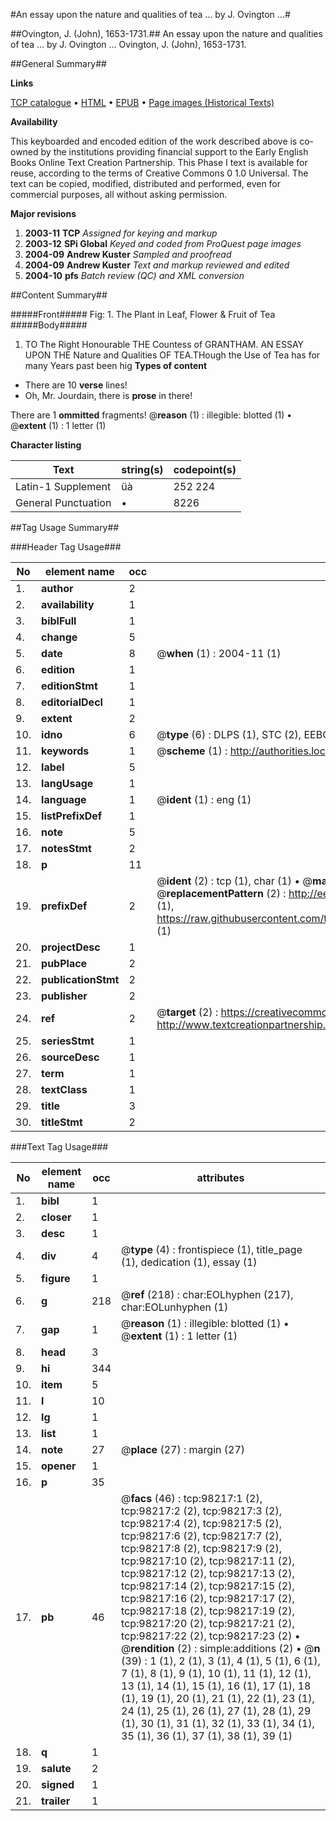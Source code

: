 #An essay upon the nature and qualities of tea ... by J. Ovington ...#

##Ovington, J. (John), 1653-1731.##
An essay upon the nature and qualities of tea ... by J. Ovington ...
Ovington, J. (John), 1653-1731.

##General Summary##

**Links**

[TCP catalogue](http://www.ota.ox.ac.uk/tcp/)  • 
[HTML](http://tei.it.ox.ac.uk/tcp/Texts-HTML/free/A53/A53648.html)  • 
[EPUB](http://tei.it.ox.ac.uk/tcp/Texts-EPUB/free/A53/A53648.epub) • 
[Page images (Historical Texts)](https://data.historicaltexts.jisc.ac.uk/view?pubId=eebo-13164842e&pageId=eebo-13164842e-98217-1)

**Availability**

This keyboarded and encoded edition of the
	       work described above is co-owned by the institutions
	       providing financial support to the Early English Books
	       Online Text Creation Partnership. This Phase I text is
	       available for reuse, according to the terms of Creative
	       Commons 0 1.0 Universal. The text can be copied,
	       modified, distributed and performed, even for
	       commercial purposes, all without asking permission.

**Major revisions**

1. __2003-11__ __TCP__ *Assigned for keying and markup*
1. __2003-12__ __SPi Global__ *Keyed and coded from ProQuest page images*
1. __2004-09__ __Andrew Kuster__ *Sampled and proofread*
1. __2004-09__ __Andrew Kuster__ *Text and markup reviewed and edited*
1. __2004-10__ __pfs__ *Batch review (QC) and XML conversion*

##Content Summary##

#####Front#####
Fig: 1. The Plant in Leaf, Flower & Fruit of Tea
#####Body#####

1. TO The Right Honourable THE Countess of GRANTHAM.
AN ESSAY UPON THE Nature and Qualities OF TEA.THough the Use of Tea has for many Years past been hig
**Types of content**

  * There are 10 **verse** lines!
  * Oh, Mr. Jourdain, there is **prose** in there!

There are 1 **ommitted** fragments! 
 @__reason__ (1) : illegible: blotted (1)  •  @__extent__ (1) : 1 letter (1)

**Character listing**


|Text|string(s)|codepoint(s)|
|---|---|---|
|Latin-1 Supplement|üà|252 224|
|General Punctuation|•|8226|

##Tag Usage Summary##

###Header Tag Usage###

|No|element name|occ|attributes|
|---|---|---|---|
|1.|__author__|2||
|2.|__availability__|1||
|3.|__biblFull__|1||
|4.|__change__|5||
|5.|__date__|8| @__when__ (1) : 2004-11 (1)|
|6.|__edition__|1||
|7.|__editionStmt__|1||
|8.|__editorialDecl__|1||
|9.|__extent__|2||
|10.|__idno__|6| @__type__ (6) : DLPS (1), STC (2), EEBO-CITATION (1), OCLC (1), VID (1)|
|11.|__keywords__|1| @__scheme__ (1) : http://authorities.loc.gov/ (1)|
|12.|__label__|5||
|13.|__langUsage__|1||
|14.|__language__|1| @__ident__ (1) : eng (1)|
|15.|__listPrefixDef__|1||
|16.|__note__|5||
|17.|__notesStmt__|2||
|18.|__p__|11||
|19.|__prefixDef__|2| @__ident__ (2) : tcp (1), char (1)  •  @__matchPattern__ (2) : ([0-9\-]+):([0-9IVX]+) (1), (.+) (1)  •  @__replacementPattern__ (2) : http://eebo.chadwyck.com/downloadtiff?vid=$1&page=$2 (1), https://raw.githubusercontent.com/textcreationpartnership/Texts/master/tcpchars.xml#$1 (1)|
|20.|__projectDesc__|1||
|21.|__pubPlace__|2||
|22.|__publicationStmt__|2||
|23.|__publisher__|2||
|24.|__ref__|2| @__target__ (2) : https://creativecommons.org/publicdomain/zero/1.0/ (1), http://www.textcreationpartnership.org/docs/. (1)|
|25.|__seriesStmt__|1||
|26.|__sourceDesc__|1||
|27.|__term__|1||
|28.|__textClass__|1||
|29.|__title__|3||
|30.|__titleStmt__|2||


###Text Tag Usage###

|No|element name|occ|attributes|
|---|---|---|---|
|1.|__bibl__|1||
|2.|__closer__|1||
|3.|__desc__|1||
|4.|__div__|4| @__type__ (4) : frontispiece (1), title_page (1), dedication (1), essay (1)|
|5.|__figure__|1||
|6.|__g__|218| @__ref__ (218) : char:EOLhyphen (217), char:EOLunhyphen (1)|
|7.|__gap__|1| @__reason__ (1) : illegible: blotted (1)  •  @__extent__ (1) : 1 letter (1)|
|8.|__head__|3||
|9.|__hi__|344||
|10.|__item__|5||
|11.|__l__|10||
|12.|__lg__|1||
|13.|__list__|1||
|14.|__note__|27| @__place__ (27) : margin (27)|
|15.|__opener__|1||
|16.|__p__|35||
|17.|__pb__|46| @__facs__ (46) : tcp:98217:1 (2), tcp:98217:2 (2), tcp:98217:3 (2), tcp:98217:4 (2), tcp:98217:5 (2), tcp:98217:6 (2), tcp:98217:7 (2), tcp:98217:8 (2), tcp:98217:9 (2), tcp:98217:10 (2), tcp:98217:11 (2), tcp:98217:12 (2), tcp:98217:13 (2), tcp:98217:14 (2), tcp:98217:15 (2), tcp:98217:16 (2), tcp:98217:17 (2), tcp:98217:18 (2), tcp:98217:19 (2), tcp:98217:20 (2), tcp:98217:21 (2), tcp:98217:22 (2), tcp:98217:23 (2)  •  @__rendition__ (2) : simple:additions (2)  •  @__n__ (39) : 1 (1), 2 (1), 3 (1), 4 (1), 5 (1), 6 (1), 7 (1), 8 (1), 9 (1), 10 (1), 11 (1), 12 (1), 13 (1), 14 (1), 15 (1), 16 (1), 17 (1), 18 (1), 19 (1), 20 (1), 21 (1), 22 (1), 23 (1), 24 (1), 25 (1), 26 (1), 27 (1), 28 (1), 29 (1), 30 (1), 31 (1), 32 (1), 33 (1), 34 (1), 35 (1), 36 (1), 37 (1), 38 (1), 39 (1)|
|18.|__q__|1||
|19.|__salute__|2||
|20.|__signed__|1||
|21.|__trailer__|1||
